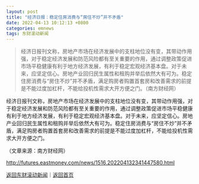 ```yaml
---
layout: post
title: "经济日报：稳定住房消费与“房住不炒”并不矛盾"
date: 2022-04-13 10:12:13 +0800
categories: emnews
tags: 东财滚动新闻
---
```

> 经济日报刊文称，房地产市场在经济发展中的支柱地位没有变，其带动作用强，对于稳定经济发展和防范风险都有至关重要的作用，通过调整政策促进市场平稳健康有利于地方经济发展，有利于稳定宏观经济基本盘。对于未来，应坚定信心。房地产业回归民生属性和租购并举后依然大有可为。稳定住房消费与“房住不炒”并不矛盾，满足购房者购置首套房和改善需求的前提是不能过度加杠杆，不能给投机性需求大开方便之门。（南方财经网）

<p>经济日报刊文称，房地产市场在经济发展中的支柱地位没有变，其带动作用强，对于稳定经济发展和防范风险都有至关重要的作用，通过调整政策促进市场平稳健康有利于地方经济发展，有利于稳定宏观经济基本盘。对于未来，应坚定信心。房地产业回归民生属性和租购并举后依然大有可为。稳定住房消费与“房住不炒”并不矛盾，满足购房者购置首套房和改善需求的前提是不能过度加杠杆，不能给投机性需求大开方便之门。</p><p></p><p class="em_media">（文章来源：南方财经网）</p>

<http://futures.eastmoney.com/news/1516,202204132341447580.html>

[返回东财滚动新闻](//finews.withounder.com/emnews/)｜[返回首页](//finews.withounder.com/)